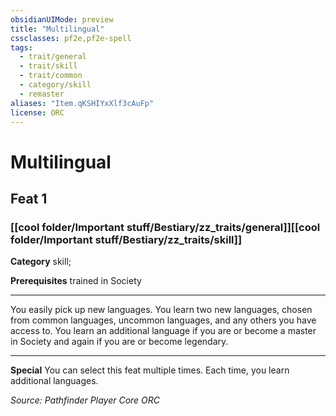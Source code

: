 ```yaml
---
obsidianUIMode: preview
title: "Multilingual"
cssclasses: pf2e,pf2e-spell
tags:
  - trait/general
  - trait/skill
  - trait/common
  - category/skill
  - remaster
aliases: "Item.qKSHIYxXlf3cAuFp"
license: ORC
---
```

# Multilingual
## Feat 1
### [[cool folder/Important stuff/Bestiary/zz_traits/general]][[cool folder/Important stuff/Bestiary/zz_traits/skill]]

**Category** skill; 



**Prerequisites** trained in Society
* * *
You easily pick up new languages. You learn two new languages, chosen from common languages, uncommon languages, and any others you have access to. You learn an additional language if you are or become a master in Society and again if you are or become legendary.

* * *

**Special** You can select this feat multiple times. Each time, you learn additional languages.

*Source: Pathfinder Player Core*
*ORC*